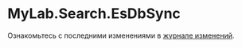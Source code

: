 # MyLab.Search.EsDbSync

Ознакомьтесь с последними изменениями в [журнале изменений](/CHANGELOG.md).


